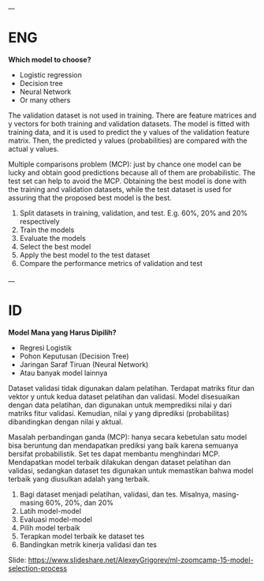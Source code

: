 __

# ENG

**Which model to choose?**

* Logistic regression
* Decision tree
* Neural Network
* Or many others

The validation dataset is not used in training. There are feature matrices and y vectors for both training and validation datasets. 
The model is fitted with training data, and it is used to predict the y values of the validation feature matrix. 
Then, the predicted y values (probabilities) are compared with the actual y values.

Multiple comparisons problem (MCP): just by chance one model can be lucky and obtain good predictions because all of them are probabilistic.
The test set can help to avoid the MCP. Obtaining the best model is done with the training and validation datasets, while the test dataset is used for assuring that the proposed best model is the best.

1. Split datasets in training, validation, and test. E.g. 60%, 20% and 20% respectively
2. Train the models
3. Evaluate the models
4. Select the best model
5. Apply the best model to the test dataset
6. Compare the performance metrics of validation and test

__

# ID

**Model Mana yang Harus Dipilih?**

* Regresi Logistik
* Pohon Keputusan (Decision Tree)
* Jaringan Saraf Tiruan (Neural Network)
* Atau banyak model lainnya

Dataset validasi tidak digunakan dalam pelatihan. Terdapat matriks fitur dan vektor y untuk kedua dataset pelatihan dan validasi. 
Model disesuaikan dengan data pelatihan, dan digunakan untuk memprediksi nilai y dari matriks fitur validasi.
Kemudian, nilai y yang diprediksi (probabilitas) dibandingkan dengan nilai y aktual.

Masalah perbandingan ganda (MCP): hanya secara kebetulan satu model bisa beruntung dan mendapatkan prediksi yang baik karena semuanya bersifat probabilistik.
Set tes dapat membantu menghindari MCP. Mendapatkan model terbaik dilakukan dengan dataset pelatihan dan validasi, sedangkan dataset tes digunakan untuk memastikan bahwa model terbaik yang diusulkan adalah yang terbaik.

1. Bagi dataset menjadi pelatihan, validasi, dan tes. Misalnya, masing-masing 60%, 20%, dan 20%
2. Latih model-model
3. Evaluasi model-model
4. Pilih model terbaik
5. Terapkan model terbaik ke dataset tes
6. Bandingkan metrik kinerja validasi dan tes

Slide: https://www.slideshare.net/AlexeyGrigorev/ml-zoomcamp-15-model-selection-process
